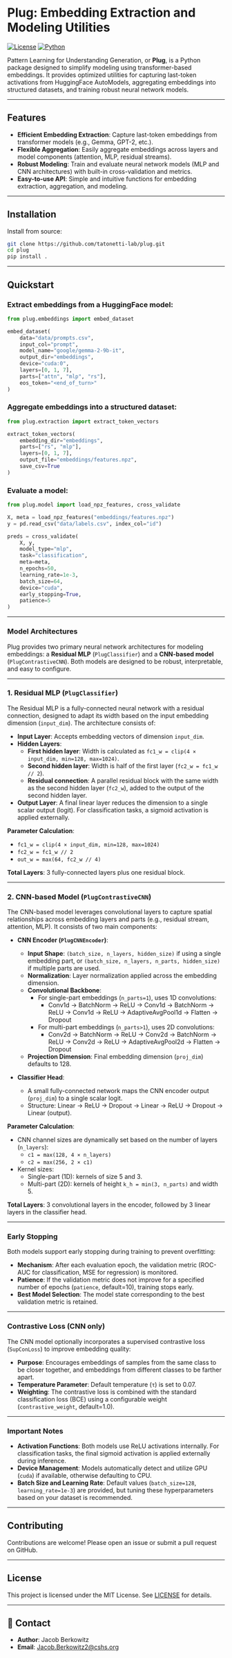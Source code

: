 # Plug: Embedding Extraction and Modeling Utilities

[![License](https://img.shields.io/badge/license-MIT-blue.svg)](LICENSE)
[![Python](https://img.shields.io/badge/python-3.9%2B-blue)](https://www.python.org/downloads/)

Pattern Learning for Understanding Generation, or **Plug**, is a Python package designed to simplify modeling using transformer-based embeddings. It provides optimized utilities for capturing last-token activations from HuggingFace AutoModels, aggregating embeddings into structured datasets, and training robust neural network models.

---

## Features

- **Efficient Embedding Extraction**: Capture last-token embeddings from transformer models (e.g., Gemma, GPT-2, etc.).
- **Flexible Aggregation**: Easily aggregate embeddings across layers and model components (attention, MLP, residual streams).
- **Robust Modeling**: Train and evaluate neural network models (MLP and CNN architectures) with built-in cross-validation and metrics.
- **Easy-to-use API**: Simple and intuitive functions for embedding extraction, aggregation, and modeling.

---

## Installation

Install from source:

```bash
git clone https://github.com/tatonetti-lab/plug.git
cd plug
pip install .
```

---

## Quickstart

### Extract embeddings from a HuggingFace model:

```python
from plug.embeddings import embed_dataset

embed_dataset(
    data="data/prompts.csv",
    input_col="prompt",
    model_name="google/gemma-2-9b-it",
    output_dir="embeddings",
    device="cuda:0",
    layers=[0, 1, 7],
    parts=["attn", "mlp", "rs"],
    eos_token="<end_of_turn>"
)
```

### Aggregate embeddings into a structured dataset:

```python
from plug.extraction import extract_token_vectors

extract_token_vectors(
    embedding_dir="embeddings",
    parts=["rs", "mlp"],
    layers=[0, 1, 7],
    output_file="embeddings/features.npz",
    save_csv=True
)
```

### Evaluate a model:

```python
from plug.model import load_npz_features, cross_validate

X, meta = load_npz_features("embeddings/features.npz")
y = pd.read_csv("data/labels.csv", index_col="id")

preds = cross_validate(
    X, y,
    model_type="mlp",
    task="classification",
    meta=meta,
    n_epochs=50,
    learning_rate=1e-3,
    batch_size=64,
    device="cuda",
    early_stopping=True,
    patience=5
)
```

---

### Model Architectures

Plug provides two primary neural network architectures for modeling embeddings: a **Residual MLP** (`PlugClassifier`) and a **CNN-based model** (`PlugContrastiveCNN`). Both models are designed to be robust, interpretable, and easy to configure.

---

### 1. Residual MLP (`PlugClassifier`)

The Residual MLP is a fully-connected neural network with a residual connection, designed to adapt its width based on the input embedding dimension (`input_dim`). The architecture consists of:

- **Input Layer**: Accepts embedding vectors of dimension `input_dim`.
- **Hidden Layers**:
  - **First hidden layer**: Width is calculated as `fc1_w = clip(4 × input_dim, min=128, max=1024)`.
  - **Second hidden layer**: Width is half of the first layer (`fc2_w = fc1_w // 2`).
  - **Residual connection**: A parallel residual block with the same width as the second hidden layer (`fc2_w`), added to the output of the second hidden layer.
- **Output Layer**: A final linear layer reduces the dimension to a single scalar output (logit). For classification tasks, a sigmoid activation is applied externally.

**Parameter Calculation**:

- `fc1_w = clip(4 × input_dim, min=128, max=1024)`
- `fc2_w = fc1_w // 2`
- `out_w = max(64, fc2_w // 4)`

**Total Layers**: 3 fully-connected layers plus one residual block.

---

### 2. CNN-based Model (`PlugContrastiveCNN`)

The CNN-based model leverages convolutional layers to capture spatial relationships across embedding layers and parts (e.g., residual stream, attention, MLP). It consists of two main components:

- **CNN Encoder (`PlugCNNEncoder`)**:
  - **Input Shape**: `(batch_size, n_layers, hidden_size)` if using a single embedding part, or `(batch_size, n_layers, n_parts, hidden_size)` if multiple parts are used.
  - **Normalization**: Layer normalization applied across the embedding dimension.
  - **Convolutional Backbone**:
    - For single-part embeddings (`n_parts=1`), uses 1D convolutions:
      - Conv1d → BatchNorm → ReLU → Conv1d → BatchNorm → ReLU → Conv1d → ReLU → AdaptiveAvgPool1d → Flatten → Dropout
    - For multi-part embeddings (`n_parts>1`), uses 2D convolutions:
      - Conv2d → BatchNorm → ReLU → Conv2d → BatchNorm → ReLU → Conv2d → ReLU → AdaptiveAvgPool2d → Flatten → Dropout
  - **Projection Dimension**: Final embedding dimension (`proj_dim`) defaults to 128.

- **Classifier Head**:
  - A small fully-connected network maps the CNN encoder output (`proj_dim`) to a single scalar logit.
  - Structure: Linear → ReLU → Dropout → Linear → ReLU → Dropout → Linear (output).

**Parameter Calculation**:

- CNN channel sizes are dynamically set based on the number of layers (`n_layers`):
  - `c1 = max(128, 4 × n_layers)`
  - `c2 = max(256, 2 × c1)`
- Kernel sizes:
  - Single-part (1D): kernels of size 5 and 3.
  - Multi-part (2D): kernels of height `k_h = min(3, n_parts)` and width 5.

**Total Layers**: 3 convolutional layers in the encoder, followed by 3 linear layers in the classifier head.

---

### Early Stopping

Both models support early stopping during training to prevent overfitting:

- **Mechanism**: After each evaluation epoch, the validation metric (ROC-AUC for classification, MSE for regression) is monitored.
- **Patience**: If the validation metric does not improve for a specified number of epochs (`patience`, default=10), training stops early.
- **Best Model Selection**: The model state corresponding to the best validation metric is retained.

---

### Contrastive Loss (CNN only)

The CNN model optionally incorporates a supervised contrastive loss (`SupConLoss`) to improve embedding quality:

- **Purpose**: Encourages embeddings of samples from the same class to be closer together, and embeddings from different classes to be farther apart.
- **Temperature Parameter**: Default temperature (`τ`) is set to 0.07.
- **Weighting**: The contrastive loss is combined with the standard classification loss (BCE) using a configurable weight (`contrastive_weight`, default=1.0).

---

### Important Notes

- **Activation Functions**: Both models use ReLU activations internally. For classification tasks, the final sigmoid activation is applied externally during inference.
- **Device Management**: Models automatically detect and utilize GPU (`cuda`) if available, otherwise defaulting to CPU.
- **Batch Size and Learning Rate**: Default values (`batch_size=128`, `learning_rate=1e-3`) are provided, but tuning these hyperparameters based on your dataset is recommended.

---


## Contributing

Contributions are welcome! Please open an issue or submit a pull request on GitHub.

---

## License

This project is licensed under the MIT License. See [LICENSE](LICENSE) for details.

---

## 📧 Contact

- **Author**: Jacob Berkowitz
- **Email**: Jacob.Berkowitz2@cshs.org
